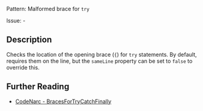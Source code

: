 Pattern: Malformed brace for `try`

Issue: -

## Description

Checks the location of the opening brace (`{`) for `try` statements. By default, requires them on the line, but the `sameLine` property can be set to `false` to override this.

## Further Reading

* [CodeNarc - BracesForTryCatchFinally](http://codenarc.sourceforge.net/codenarc-rules-formatting.html#BracesForTryCatchFinally)